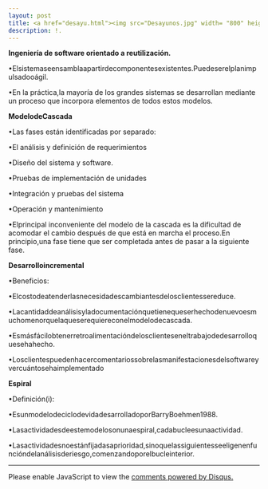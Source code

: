 ```yaml
---
layout: post
title: <a href="desayu.html"><img src="Desayunos.jpg" width= "800" heigth="300">
description: !.
---
```


**Ingeniería de software orientado a reutilización.**

•Elsistemaseensamblaapartirdecomponentesexistentes.Puedeserelplanimpulsadooágil.

•En la práctica,la mayoría de los grandes sistemas se desarrollan mediante un proceso que incorpora elementos de todos estos modelos.

**ModelodeCascada**

•Las fases están identificadas por separado:

•El análisis y definición de requerimientos

•Diseño del sistema y software.

•Pruebas de implementación de unidades

•Integración y pruebas del sistema

•Operación y mantenimiento

•Elprincipal inconveniente del modelo de la cascada es la dificultad de acomodar el cambio después de que está en marcha el proceso.En principio,una fase tiene que ser completada antes de pasar a la siguiente
fase.


**Desarrolloincremental**

•Beneficios:

•Elcostodeatenderlasnecesidadescambiantesdelosclientessereduce.

•Lacantidaddeanálisisyladocumentaciónquetienequeserhechodenuevoesmuchomenorquelaqueserequiereconelmodelodecascada.

•Esmásfácilobtenerretroalimentacióndelosclienteseneltrabajodedesarrolloquesehahecho.

•Losclientespuedenhacercomentariossobrelasmanifestacionesdelsoftwareyvercuántosehaimplementado


**Espiral**

•Definición(i):

•EsunmodelodeciclodevidadesarrolladoporBarryBoehmen1988.

•Lasactividadesdeestemodelosonunaespiral,cadabucleesunaactividad.

•Lasactividadesnoestánfijadasaprioridad,sinoquelassiguientesseeligenenfuncióndelanálisisderiesgo,comenzandoporelbucleinterior.


---
<div id="disqus_thread"></div>
<script>

/**
*  RECOMMENDED CONFIGURATION VARIABLES: EDIT AND UNCOMMENT THE SECTION BELOW TO INSERT DYNAMIC VALUES FROM YOUR PLATFORM OR CMS.
*  LEARN WHY DEFINING THESE VARIABLES IS IMPORTANT: https://disqus.com/admin/universalcode/#configuration-variables*/
/*
var disqus_config = function () {
this.page.url = PAGE_URL;  // Replace PAGE_URL with your page's canonical URL variable
this.page.identifier = PAGE_IDENTIFIER; // Replace PAGE_IDENTIFIER with your page's unique identifier variable
};
*/
(function() { // DON'T EDIT BELOW THIS LINE
var d = document, s = d.createElement('script');
s.src = 'https://introduccion.disqus.com/embed.js';
s.setAttribute('data-timestamp', +new Date());
(d.head || d.body).appendChild(s);
})();
</script>
<noscript>Please enable JavaScript to view the <a href="https://disqus.com/?ref_noscript">comments powered by Disqus.</a></noscript>
                            

